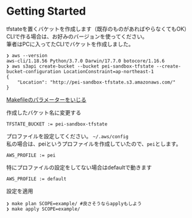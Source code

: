 # Getting Started

tfstateを置くバケットを作成します（既存のものがあればやらなくてもOK）  
CLIで作る場合は、お好みのバージョンを使ってください。  
筆者はPCに入ってたCLIでバケットを作成しました。

```
❯ aws --version
aws-cli/1.18.56 Python/3.7.0 Darwin/17.7.0 botocore/1.16.6
❯ aws s3api create-bucket --bucket pei-sandbox-tfstate --create-bucket-configuration LocationConstraint=ap-northeast-1
{
    "Location": "http://pei-sandbox-tfstate.s3.amazonaws.com/"
}
```

[Makefileのパラメーターをいじる](./Makefile)

作成したバケット名に変更する

```
TFSTATE_BUCKET := pei-sandbox-tfstate
```

プロファイルを設定してください。 `~/.aws/config`  
私の場合は、peiというプロファイルを作成していたので、`pei`とします。

```
AWS_PROFILE := pei
```

特にプロファイルの設定をしてない場合はdefaultで動きます

```
AWS_PROFILE := default
```

設定を適用

```
❯ make plan SCOPE=example/ #良さそうならapplyもしよう
❯ make apply SCOPE=example/
```
